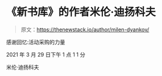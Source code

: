 # 《新书库》的作者米伦·迪扬科夫

> 原文：<https://thenewstack.io/author/milen-dyankov/>

感谢回忆:活动采购的力量

2021 年 3 月 29 日下午 1 点 1 1 分

米伦·迪扬科夫